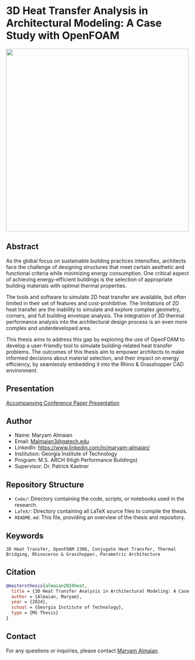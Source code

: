 # 3D Heat Transfer Analysis in Architectural Modeling: A Case Study with OpenFOAM

<img src="https://raw.githubusercontent.com/kastnerp/MT-3D-Heat-Transfer-Analysis-in-Architectural-Modeling/main/LaTeX/Figures/newvalleg.png" width="500px">

## Abstract

As the global focus on sustainable building practices intensifies, architects face the
challenge of designing structures that meet certain aesthetic and functional criteria while minimizing energy consumption. One critical aspect of achieving energy-efficient buildings is the selection of appropriate building materials with optimal thermal properties.

The tools and software to simulate 2D heat transfer are available, but often limited
in their set of features and cost-prohibitive. The limitations of 2D heat transfer are the
inability to simulate and explore complex geometry, corners, and full building envelope
analysis. The integration of 3D thermal performance analysis into the architectural design process is an even more complex and underdeveloped area.

This thesis aims to address this gap by exploring the use of OpenFOAM to develop a
user-friendly tool to simulate building-related heat transfer problems. The outcomes of this thesis aim to empower architects to make informed decisions about material selection, and their impact on energy efficiency, by seamlessly embedding it into the Rhino & Grasshopper CAD environment.

## Presentation

[Accompanying Conference Paper Presentation](https://www.youtube.com/watch?v=Wp8I9--Jn_8)


## Author

- Name: Maryam Almaian
- Email: Malmaian3@gatech.edu
- LinkedIn: https://www.linkedin.com/in/maryam-almaian/
- Institution: Georgia Institute of Technology
- Program: M.S. ARCH (High Performance Buildings)
- Supervisor: Dr. Patrick Kastner

## Repository Structure

- `Code/`: Directory containing the code, scripts, or notebooks used in the research.
- `LaTeX/`: Directory containing all LaTeX source files to compile the thesis.
- `README.md`: This file, providing an overview of the thesis and repository.

## Keywords

`3D Heat Transfer, OpenFOAM 2306, Conjugate Heat Transfer, Thermal Bridging, Rhinoceros & Grasshopper, Parametric Architecture`

## Citation

```bibtex
@mastersthesis{almaian2024heat,
  title = {3D Heat Transfer Analysis in Architectural Modeling: A Case Study with OpenFOAM},
  author = {Almaian, Maryam},
  year = {2024},
  school = {Georgia Institute of Technology},
  type = {MS Thesis}
}
```

## Contact

For any questions or inquiries, please contact [Maryam Almaian](mailto:Malmaian3@gatech.edu).
